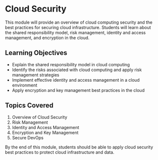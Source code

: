 # Cloud Security

This module will provide an overview of cloud computing security and the best practices for securing cloud infrastructure. Students will learn about the shared responsibility model, risk management, identity and access management, and encryption in the cloud.

## Learning Objectives

- Explain the shared responsibility model in cloud computing
- Identify the risks associated with cloud computing and apply risk management strategies
- Implement effective identity and access management in a cloud environment
- Apply encryption and key management best practices in the cloud

## Topics Covered

1. Overview of Cloud Security
1. Risk Management
1. Identity and Access Management
1. Encryption and Key Management
1. Secure DevOps

By the end of this module, students should be able to apply cloud security best practices to protect cloud infrastructure and data.
